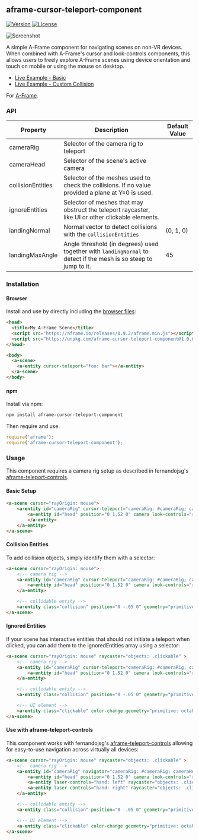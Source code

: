 ## aframe-cursor-teleport-component

[![Version](http://img.shields.io/npm/v/aframe-cursor-teleport-component.svg?style=flat-square)](https://npmjs.org/package/aframe-cursor-teleport-component)
[![License](http://img.shields.io/npm/l/aframe-cursor-teleport-component.svg?style=flat-square)](https://npmjs.org/package/aframe-cursor-teleport-component)

![Screenshot](https://github.com/c-frame/aframe-cursor-teleport/raw/master/capture-01.gif)

A simple A-Frame component for navigating scenes on non-VR devices. When combined with A-Frame's cursor and look-controls components, this allows users to freely explore A-Frame scenes using device orientation and touch on mobile or using the mouse on desktop.

- [Live Example - Basic](https://c-frame.github.io/aframe-cursor-teleport/examples/basic/index.html)
- [Live Example - Custom Collision](https://c-frame.github.io/aframe-cursor-teleport/examples/custom/index.html)

For [A-Frame](https://aframe.io).

### API

| Property          | Description   | Default Value     |
| ---               | ---           | ---               |
| cameraRig | Selector of the camera rig to teleport | |
| cameraHead | Selector of the scene's active camera ||
| collisionEntities | Selector of the meshes used to check the collisions. If no value provided a plane at Y=0 is used. | |
| ignoreEntities | Selector of meshes that may obstruct the teleport raycaster, like UI or other clickable elements. 
| landingNormal | Normal vector to detect collisions with the `collisionEntities` | (0, 1, 0) |
| landingMaxAngle | Angle threshold (in degrees) used together with `landingNormal` to detect if the mesh is so steep to jump to it. | 45

### Installation

#### Browser

Install and use by directly including the [browser files](dist):

```html
<head>
  <title>My A-Frame Scene</title>
  <script src="https://aframe.io/releases/0.9.2/aframe.min.js"></script>
  <script src="https://unpkg.com/aframe-cursor-teleport-component@1.0.0/dist/aframe-cursor-teleport-component.min.js"></script>
</head>

<body>
  <a-scene>
    <a-entity cursor-teleport="foo: bar"></a-entity>
  </a-scene>
</body>
```

#### npm

Install via npm:

```bash
npm install aframe-cursor-teleport-component
```

Then require and use.

```js
require('aframe');
require('aframe-cursor-teleport-component');
```

### Usage
This component requires a camera rig setup as described in fernandojsg's [aframe-teleport-controls](https://github.com/fernandojsg/aframe-teleport-controls/blob/master/README.md).

#### Basic Setup

```html
<a-scene cursor="rayOrigin: mouse">
    <a-entity id="cameraRig" cursor-teleport="cameraRig: #cameraRig; cameraHead: #head">
        <a-entity id="head" position="0 1.52 0" camera look-controls="reverseMouseDrag: true">            
        </a-entity>
    </a-entity>
</a-scene>
```

#### Collision Entities

To add collision objects, simply identify them with a selector:

```html
<a-scene cursor="rayOrigin: mouse">
    <!-- camera rig -->
    <a-entity id="cameraRig" cursor-teleport="cameraRig: #cameraRig; cameraHead: #head; collisionEntities: .collision">
        <a-entity id="head" position="0 1.52 0" camera look-controls="reverseMouseDrag: true"></a-entity>
    </a-entity>

    <!-- collidable entity -->
    <a-entity class="collision" position="0 -.05 0" geometry="primitive: box; width: 8; height: .1; depth: 8"></a-entity>
</a-scene>
```

#### Ignored Entities

If your scene has interactive entities that should not initiate a teleport when clicked, you can add them to the ignoredEntities array using a selector:

```html
<a-scene cursor="rayOrigin: mouse" raycaster="objects: .clickable" >
    <!-- camera rig -->
    <a-entity id="cameraRig" cursor-teleport="cameraRig: #cameraRig; cameraHead: #head; collisionEntities: .collision; ignoreEntities: .clickable">
        <a-entity id="head" position="0 1.52 0" camera look-controls="reverseMouseDrag: true"></a-entity>
    </a-entity>

    <!-- collidable entity -->
    <a-entity class="collision" position="0 -.05 0" geometry="primitive: box; width: 8; height: .1; depth: 8"></a-entity>

    <!-- UI element -->
    <a-entity class="clickable" color-change geometry="primitive: octahedron" scale=".2 .2 .2" position="-.8 1 -1.5"></a-entity>
</a-scene>
```

#### Use with aframe-teleport-controls

This component works with fernandojsg's [aframe-teleport-controls](https://github.com/fernandojsg/aframe-teleport-controls/blob/master/README.md) allowing for easy-to-use navigation across virtually all devices:

```html
<a-scene cursor="rayOrigin: mouse" raycaster="objects: .clickable" >
    <!-- camera rig -->
    <a-entity id="cameraRig" navigator="cameraRig: #cameraRig; cameraHead: #head; collisionEntities: .collision; ignoreEntities: .clickable">
        <a-entity id="head" position="0 1.52 0" camera look-controls="reverseMouseDrag: true"></a-entity>
        <a-entity laser-controls="hand: left" raycaster="objects: .clickable; far: 100" line="color: red; opacity: 0.75" teleport-controls="cameraRig: #cameraRig; teleportOrigin: #head;"></a-entity>
        <a-entity laser-controls="hand: right" raycaster="objects: .clickable" line="color: red; opacity: 0.75" teleport-controls="cameraRig: #cameraRig; teleportOrigin: #head;"></a-entity>
    </a-entity>

    <!-- collidable entity -->
    <a-entity class="collision" position="0 -.05 0" geometry="primitive: box; width: 8; height: .1; depth: 8"></a-entity>

    <!-- UI element -->
    <a-entity class="clickable" color-change geometry="primitive: octahedron" scale=".2 .2 .2" position="-.8 1 -1.5"></a-entity>
</a-scene>
```
